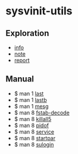 # sysvinit-utils

## Exploration

* [info](info.html)
* [note](note.html)
* [report](report.html)

## Manual

* $ man 1 [last](http://manpages.ubuntu.com/manpages/trusty/man1/last.1.html)
* $ man 1 [lastb](http://manpages.ubuntu.com/manpages/trusty/man1/lastb.1.html)
* $ man 1 [mesg](http://manpages.ubuntu.com/manpages/trusty/man1/mesg.1.html)
* $ man 8 [fstab-decode](http://manpages.ubuntu.com/manpages/trusty/man8/fstab-decode.8.html)
* $ man 8 [killall5](http://manpages.ubuntu.com/manpages/trusty/man8/killall5.8.html)
* $ man 8 [pidof](http://manpages.ubuntu.com/manpages/trusty/man8/pidof.8.html)
* $ man 8 [service](http://manpages.ubuntu.com/manpages/trusty/man8/service.8.html)
* $ man 8 [startpar](http://manpages.ubuntu.com/manpages/trusty/man8/startpar.8.html)
* $ man 8 [sulogin](http://manpages.ubuntu.com/manpages/trusty/man8/sulogin.8.html)
